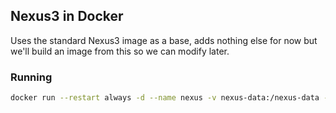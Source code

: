 ## Nexus3 in Docker
Uses the standard Nexus3 image as a base, adds nothing else for now but we'll build an image from this so we can modify later.
### Running
```bash
docker run --restart always -d --name nexus -v nexus-data:/nexus-data -p 8082:8081 mhurd/nexus3:3.15.2
```
